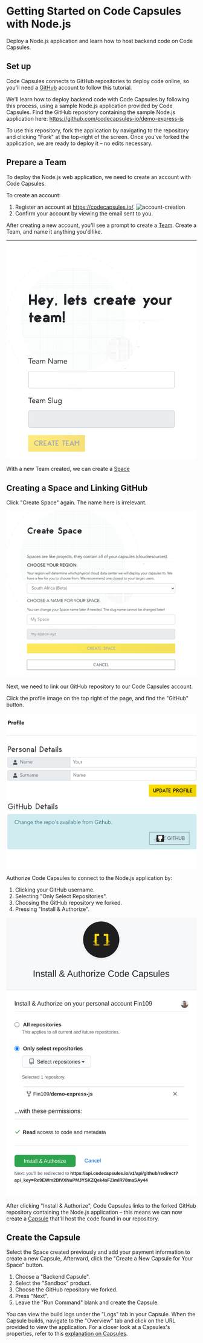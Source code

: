 
# Getting Started on Code Capsules with Node.js
Deploy a Node.js application and learn how to host backend code on Code Capsules. 

## Set up
Code Capsules connects to GitHub repositories to deploy code online, so you'll need a [GitHub](www.github.com) account to follow this tutorial. 

We'll learn how to deploy backend code with Code Capsules by following this process, using a sample Node.js application provided by Code Capsules. Find the GitHub repository containing the sample Node.js application here: https://github.com/codecapsules-io/demo-express-js

To use this repository, fork the application by navigating to the repository and clicking "Fork" at the top-right of the screen. Once you've forked the application, we are ready to deploy it – no edits necessary. 

## Prepare a Team

To deploy the Node.js web application, we need to create an account with Code Capsules.

To create an account:

1. Register an account at https://codecapsules.io/.
    ![account-creation](images/create-account.png)
2. Confirm your account by viewing the email sent to you.

After creating a new account, you'll see a prompt to create a [Team](Link-to-team-explanation-here). Create a Team, and name it anything you'd like.

![team-creation](images/team-creation.png)

With a new Team created, we can create a [Space](https://codecapsules.io/docs/faq/what-is-a-space/)

## Creating a Space and Linking GitHub

Click "Create Space" again. The name here is irrelevant.

![space_img](images/create-space.png)

Next, we need to link our GitHub repository to our Code Capsules account.

Click the profile image on the top right of the page, and find the "GitHub" button.

![git-button](images/git-button.png)

Authorize Code Capsules to connect to the Node.js application by:

1. Clicking your GitHub username.
2. Selecting "Only Select Repositories".
3. Choosing the GitHub repository we forked.
4. Pressing "Install & Authorize".

![install&authorize](images/authorize_cc.png)

After clicking "Install & Authorize", Code Capsules links to the forked GitHub repository containing the Node.js application – this means we can now create a [Capsule](https://codecapsules.io/docs/faq/what-is-a-capsule/) that'll host the code found in our repository.

## Create the Capsule

Select the Space created previously and add your payment information to create a new Capsule, Afterward, click the "Create a New Capsule for Your Space" button.

1. Choose a "Backend Capsule".
2. Select the "Sandbox" product.
3. Choose the GitHub repository we forked.
4. Press "Next".
5. Leave the "Run Command" blank and create the Capsule.

You can view the build logs under the "Logs" tab in your Capsule. When the Capsule builds, navigate to the "Overview" tab and click on the URL provided to view the application. For a closer look at a Capsules's properties, refer to this [explanation on Capsules](https://codecapsules.io/docs/faq/what-is-a-capsule/).
